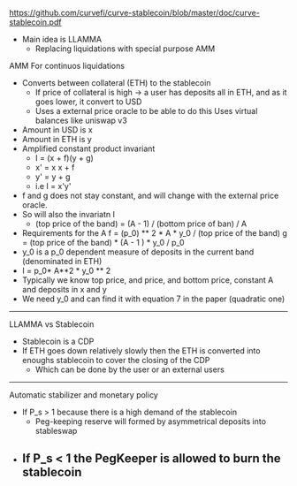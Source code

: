 https://github.com/curvefi/curve-stablecoin/blob/master/doc/curve-stablecoin.pdf

- Main idea is LLAMMA
  - Replacing liquidations with special purpose AMM

AMM For continuos liquidations
- Converts between collateral (ETH) to the stablecoin 
  - If price of collateral is high -> a user has deposits all in ETH, and as it goes lower, it convert to USD
  - Uses a external price oracle to be able to do this
Uses virtual balances like uniswap v3
- Amount in USD is x
- Amount in ETH is y
- Amplified constant product invariant
  - I = (x + f)(y + g)
  - x' = x x + f
  - y' = y + g
  - i.e I = x'y'
- f and g does not stay constant, and will change with the external price oracle.
- So will also the invariatn I
  - (top price of the band)      = (A - 1)
    / (bottom price of ban)         / A
- Requirements for the A
    f = (p_0) ** 2 * A * y_0
        / (top price of the band)
    g = (top price of the band) * (A - 1 ) * y_0
        / p_0
- y_0 is a p_0 dependent measure of deposits in the current band (denominated in ETH)
- I = p_0* A**2 * y_0 ** 2
- Typically we know top price, and price, and bottom price, constant A and deposits in x and y
- We need y_0 and can find it with equation 7 in the paper (quadratic one)

-----
LLAMMA vs Stablecoin
- Stablecoin is a CDP
- If ETH goes down relatively slowly then the ETH is converted into enoughs stablecoin to cover the closing of the CDP
  - Which can be done by the user or an external users
----
Automatic stabilizer and monetary policy
- If P_s > 1 because there is a high demand of the stablecoin
  - Peg-keeping reserve will formed by asymmetrical deposits into stableswap
- If P_s < 1 the PegKeeper is allowed to burn the stablecoin
  - 
